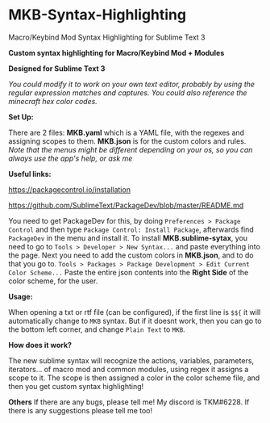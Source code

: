 # MKB-Syntax-Highlighting
Macro/Keybind Mod Syntax Highlighting for Sublime Text 3

**Custom syntax highlighting for Macro/Keybind Mod + Modules**

**Designed for Sublime Text 3**

*You could modify it to work on your own text editor, probably by using the regular expression matches and captures. You could also reference the minecraft hex color codes.*

**Set Up:**

There are 2 files: __MKB.yaml__ which is a YAML file, with the regexes and assigning scopes to them. __MKB.json__ is for the custom colors and rules. 
*Note that the menus might be different depending on your os, so you can always use the app's help, or ask me*

**Useful links:**

https://packagecontrol.io/installation

https://github.com/SublimeText/PackageDev/blob/master/README.md

You need to get PackageDev for this, by doing `Preferences > Package Control` and then type `Package Control: Install Package`, afterwards find `PackageDev` in the menu and install it. 
To install __MKB.sublime-sytax__, you need to go to `Tools > Developer > New Syntax...` and paste everything into the page.
Next you need to add the custom colors in __MKB.json__, and to do that you go to. `Tools > Packages > Package Development > Edit Current Color Scheme...` Paste the entire json contents into the **Right Side** of the color scheme, for the user. 

**Usage:**

When opening a txt or rtf file (can be configured), if the first line is `$${` it will automatically change to `MKB` syntax. But if it doesnt work, then you can go to the bottom left corner, and change `Plain Text` to `MKB`. 

**How does it work?**

The new sublime syntax will recognize the actions, variables, parameters, iterators... of macro mod and common modules, using regex it assigns a scope to it. The scope is then assigned a color in the color scheme file, and then you get custom syntax highlighting!

**Others**
If there are any bugs, please tell me! My discord is TKM#6228. If there is any suggestions please tell me too! 
